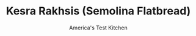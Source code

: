 ---
layout: ../../layouts/MarkdownPostLayout.astro
title: Kesra Rakhsis (Semolina Flatbread)
author: America's Test Kitchen
pubDate: 2023-03-15
description: "Tear it, cut it, or just pick it up and take a bite—no matter how you get at it, this flatbread is amazing."
image_url: https://res.cloudinary.com/hksqkdlah/image/upload/ar_1:1,c_fill,dpr_2.0,f_auto,fl_lossy.progressive.strip_profile,g_faces:auto,q_auto:low,w_344/SFS_RekSas_121_wfevo2
tags: ["Side Dishes","Grains","Quick Breads"]
calories: 2884
protein: 8
carbohydrates: 46
fats: 15
fiber: 3
ingredients: ["2 tablespoons, sesame seeds","2¾–3 cups (16½ to 18 ounces) fine, semolina flour","1 1/4 teaspoons, table salt","1 teaspoon active dry, yeast","1 teaspoon, sugar","1 teaspoon, nigella seeds","1 teaspoon, chia seeds (optional)","1 cup warm tap, water","1/2 cup, extra-virgin olive oil"]
serves: 8
time: "1 hour, plus 1 hour resting"
instructions: ["Toast sesame seeds in 8-inch skillet over medium heat until deep golden brown and fragrant, 4 to 6 minutes. Transfer sesame seeds to large bowl. Add 2¾ cups flour; salt; yeast; sugar; nigella seeds; and chia seeds, if using.","Stir in warm tap water and oil until fully combined. (Dough should be soft and tacky but still workable. If dough is too wet, stir in additional flour, 1 tablespoon at a time, up to ¼ cup, until dough can hold its shape.) Turn out dough onto clean counter and knead by hand until dough feels less sticky and springs back when pressed lightly with your fingertip (continue kneading if it doesn’t), 3 to 5 minutes.","Divide dough into 2 equal pieces (about 14 ounces each). Shape each piece into ball. Working with 1 dough ball at a time, place ball seam side down on clean counter and drag in small circles until ball is taut. Cover dough balls loosely with plastic wrap. Let rest for 1 hour.","Roll 1 dough ball into 8-inch round. Repeat with remaining dough ball.","Heat 12-inch cast-iron skillet over medium-low heat for 10 minutes. Prick 1 dough round all over with fork. Loosely roll dough around rolling pin and gently and carefully unroll it into skillet. Cook until underside is deep golden brown, about 5 minutes, rotating flatbread as needed for even browning. Flip flatbread and continue to cook until second side is deep golden brown, about 4 minutes longer. Transfer to large plate.","Repeat pricking and cooking with remaining dough round (you needn’t preheat skillet again). Tear or cut into wedges and serve warm."]
nutrition: ["132 mg Potassium, K","107 mg Phosphorus, P","40 mg Calcium, Ca","1 mg Iron, Fe","40 mg Magnesium, Mg","252 mg Sodium, Na","15 g Total lipid (fat)","2 mg Niacin","10 g Fatty acids, total monounsaturated","2 g Fatty acids, total polyunsaturated","2 g Fatty acids, total saturated","3 g Fiber, total dietary","58 µg Folate, food","8 µg Vitamin K (phylloquinone)","37 g Water","46 g Carbohydrate, by difference","58 µg Folate, DFE","8 g Protein","1 mg Vitamin E (alpha-tocopherol)","360 kcal Energy","2884 calories"]
notes: "We adapted this recipe from a recipe by Wafa Bahloul, chef and co-owner of Kayma, a restaurant serving Algerian food in the La Cocina Municipal Marketplace in San Francisco. In her recipe, Bahloul uses Algerian extra‑virgin olive oil, which is made with black olives and has a distinct flavor, but you can use any high-quality extra-virgin olive oil here. You can substitute black sesame seeds for the nigella seeds, if desired. Different semolina flours absorb different amounts of water. In our testing, the finer the flour, the sturdier the dough. We had the best results with a very fine semolina flour such as Caputo Durum Wheat Semolina. If your dough is too soft in step 2, add extra flour; the dough’s texture should be similar to that of Play-Doh. Serve the bread warm with butter and/or olives or alongside dips or soup."
---